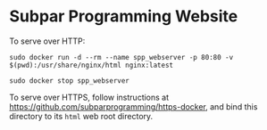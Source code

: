 # Subpar Programming Website

To serve over HTTP:
```
sudo docker run -d --rm --name spp_webserver -p 80:80 -v $(pwd):/usr/share/nginx/html nginx:latest

sudo docker stop spp_webserver
```

To serve over HTTPS, follow instructions at https://github.com/subparprogramming/https-docker, and bind this directory to its `html` web root directory.

